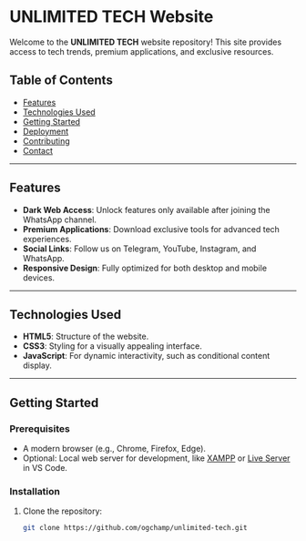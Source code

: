 # UNLIMITED TECH Website

Welcome to the **UNLIMITED TECH** website repository! This site provides access to tech trends, premium applications, and exclusive resources.

## Table of Contents

- [Features](#features)
- [Technologies Used](#technologies-used)
- [Getting Started](#getting-started)
- [Deployment](#deployment)
- [Contributing](#contributing)
- [Contact](#contact)

---

## Features

- **Dark Web Access**: Unlock features only available after joining the WhatsApp channel.
- **Premium Applications**: Download exclusive tools for advanced tech experiences.
- **Social Links**: Follow us on Telegram, YouTube, Instagram, and WhatsApp.
- **Responsive Design**: Fully optimized for both desktop and mobile devices.

---

## Technologies Used

- **HTML5**: Structure of the website.
- **CSS3**: Styling for a visually appealing interface.
- **JavaScript**: For dynamic interactivity, such as conditional content display.

---

## Getting Started

### Prerequisites

- A modern browser (e.g., Chrome, Firefox, Edge).
- Optional: Local web server for development, like [XAMPP](https://www.apachefriends.org/index.html) or [Live Server](https://marketplace.visualstudio.com/items?itemName=ritwickdey.LiveServer) in VS Code.

### Installation

1. Clone the repository:
   ```bash
   git clone https://github.com/ogchamp/unlimited-tech.git
   
